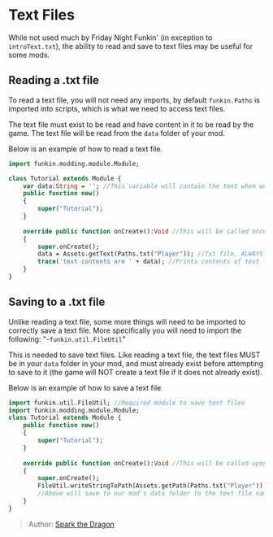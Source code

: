 [tags]: / "advanced,txt,haxe"

# Text Files

While not used much by Friday Night Funkin' (in exception to `introText.txt`), the ability to read and save to text files may be useful for some mods. 

## Reading a .txt file

To read a text file, you will not need any imports, by default `funkin.Paths` is imported into scripts, which is what we need to access text files.

The text file must exist to be read and have content in it to be read by the game. The text file will be read from the `data` folder of your mod.

Below is an example of how to read a text file.

```haxe
import funkin.modding.module.Module;

class Tutorial extends Module {
    var data:String = ''; //This variable will contain the text when we read the text file.
    public function new() 
    {
        super("Tutorial");
    }
    
    override public function onCreate():Void //This will be called once upon the game starting.
    { 
        super.onCreate();
        data = Assets.getText(Paths.txt("Player")); //Txt file, ALWAYS in "data" folder.
        trace('text contents are ' + data); //Prints contents of text file in the console.
    }
}
```

## Saving to a .txt file

Unlike reading a text file, some more things will need to be imported to correctly save a text file. More specifically you will need to import the following:
"-`funkin.util.FileUtil`"

This is needed to save text files. Like reading a text file, the text files MUST be in your `data` folder in your mod, and must already exist before attempting to save to it (the game will NOT create a text file if it does not already exist).

Below is an example of how to save a text file.

```haxe
import funkin.util.FileUtil; //Required module to save text files
import funkin.modding.module.Module;
class Tutorial extends Module {
    public function new() 
    {
        super("Tutorial");
    }
    
    override public function onCreate():Void //This will be called upon the game starting
    {
        super.onCreate();
        FileUtil.writeStringToPath(Assets.getPath(Paths.txt("Player")), 'extra large potato'); 
        //Above will save to our mod's data folder to the text file named "Player.txt" and will write "extra large potato" in said text file
    }
}
```

> Author: [Spark the Dragon](https://github.com/spark-the-dragon)
